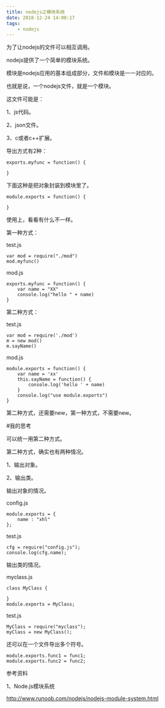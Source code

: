```yaml
---
title: nodejs之模块系统
date: 2018-12-24 14:00:17
tags:
	- nodejs
---
```






为了让nodejs的文件可以相互调用。

nodejs提供了一个简单的模块系统。

模块是nodejs应用的基本组成部分，文件和模块是一一对应的。

也就是说，一个nodejs文件，就是一个模块。

这文件可能是：

1、js代码。

2、json文件。

3、c或者c++扩展。

导出方式有2种：

```
exports.myfunc = function() {
    
}
```

下面这种是把对象封装到模块里了。

```
module.exports = function() {
    
}
```

使用上，看看有什么不一样。

第一种方式：

test.js

```
var mod = require("./mod")
mod.myfunc()
```

mod.js

```
exports.myfunc = function() {
	var name = "XX"
	console.log("hello " + name)
}
```



第二种方式：

test.js

```
var mod = require('./mod')
m = new mod()
m.sayName()
```

mod.js

```
module.exports = function() {
	var name = 'xx'
	this.sayName = function() {
		console.log('hello ' + name)
	}
	console.log("use module.exports")
}
```

第二种方式，还需要new，第一种方式，不需要new。



#我的思考

可以统一用第二种方式。

第二种方式，确实也有两种情况。

1、输出对象。

2、输出类。

输出对象的情况。

config.js

```
module.exports = {
    name : "xhl"
};
```

test.js

```
cfg = require("config.js");
console.log(cfg.name);
```

输出类的情况。

myclass.js

```
class MyClass {
    
}
module.exports = MyClass;
```

test.js

```
MyClass = require("myclass");
myClass = new MyClass();
```

还可以在一个文件导出多个符号。

```
module.exports.func1 = func1;
module.exports.func2 = func2;
```





参考资料

1、Node.js模块系统

http://www.runoob.com/nodejs/nodejs-module-system.html